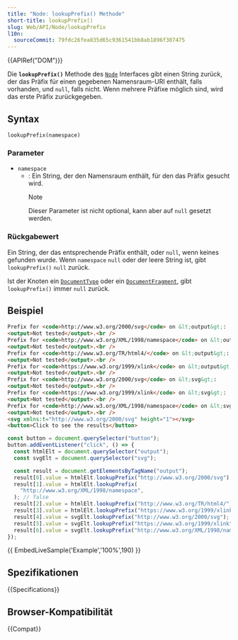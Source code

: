 ```yaml
---
title: "Node: lookupPrefix() Methode"
short-title: lookupPrefix()
slug: Web/API/Node/lookupPrefix
l10n:
  sourceCommit: 79fdc26fea835d65c9361541bb8ab1896f307475
---
```


{{APIRef("DOM")}}

Die **`lookupPrefix()`** Methode des [`Node`](/de/docs/Web/API/Node) Interfaces gibt einen String zurück, der das Präfix für einen gegebenen Namensraum-URI enthält, falls vorhanden, und `null`, falls nicht. Wenn mehrere Präfixe möglich sind, wird das erste Präfix zurückgegeben.

## Syntax

```js-nolint
lookupPrefix(namespace)
```

### Parameter

- `namespace`
  - : Ein String, der den Namensraum enthält, für den das Präfix gesucht wird.
    > [!NOTE]
    > Dieser Parameter ist nicht optional, kann aber auf `null` gesetzt werden.

### Rückgabewert

Ein String, der das entsprechende Präfix enthält, oder `null`, wenn keines gefunden wurde. Wenn `namespace` `null` oder der leere String ist, gibt `lookupPrefix()` `null` zurück.

Ist der Knoten ein [`DocumentType`](/de/docs/Web/API/DocumentType) oder ein [`DocumentFragment`](/de/docs/Web/API/DocumentFragment), gibt `lookupPrefix()` immer `null` zurück.

## Beispiel

```html
Prefix for <code>http://www.w3.org/2000/svg</code> on &lt;output&gt;:
<output>Not tested</output>.<br />
Prefix for <code>http://www.w3.org/XML/1998/namespace</code> on &lt;output&gt;:
<output>Not tested</output>.<br />
Prefix for <code>http://www.w3.org/TR/html4/</code> on &lt;output&gt;:
<output>Not tested</output>.<br />
Prefix for <code>https://www.w3.org/1999/xlink</code> on &lt;output&gt;:
<output>Not tested</output>.<br />
Prefix for <code>http://www.w3.org/2000/svg</code> on &lt;svg&gt;:
<output>Not tested</output>.<br />
Prefix for <code>https://www.w3.org/1999/xlink</code> on &lt;svg&gt;:
<output>Not tested</output>.<br />
Prefix for <code>http://www.w3.org/XML/1998/namespace</code> on &lt;svg&gt;:
<output>Not tested</output>.<br />
<svg xmlns:t="http://www.w3.org/2000/svg" height="1"></svg>
<button>Click to see the results</button>
```

```js
const button = document.querySelector("button");
button.addEventListener("click", () => {
  const htmlElt = document.querySelector("output");
  const svgElt = document.querySelector("svg");

  const result = document.getElementsByTagName("output");
  result[0].value = htmlElt.lookupPrefix("http://www.w3.org/2000/svg"); // true
  result[1].value = htmlElt.lookupPrefix(
    "http://www.w3.org/XML/1998/namespace",
  ); // false
  result[2].value = htmlElt.lookupPrefix("http://www.w3.org/TR/html4/"); // true
  result[3].value = htmlElt.lookupPrefix("https://www.w3.org/1999/xlink"); // false
  result[4].value = svgElt.lookupPrefix("http://www.w3.org/2000/svg"); // true
  result[5].value = svgElt.lookupPrefix("https://www.w3.org/1999/xlink"); // true
  result[6].value = svgElt.lookupPrefix("http://www.w3.org/XML/1998/namespace"); // false
});
```

{{ EmbedLiveSample('Example','100%',190) }}

## Spezifikationen

{{Specifications}}

## Browser-Kompatibilität

{{Compat}}
